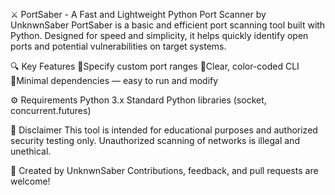 ⚔️ PortSaber - A Fast and Lightweight Python Port Scanner by UnknwnSaber
PortSaber is a basic and efficient port scanning tool built with Python. Designed for speed and simplicity, it helps quickly identify open ports and potential vulnerabilities on target systems.

🔍 Key Features
🔹Specify custom port ranges
🔹Clear, color-coded CLI 
🔹Minimal dependencies — easy to run and modify

⚙️ Requirements
Python 3.x
Standard Python libraries (socket, concurrent.futures)

🚨 Disclaimer
This tool is intended for educational purposes and authorized security testing only. Unauthorized scanning of networks is illegal and unethical.

🧠 Created by UnknwnSaber
Contributions, feedback, and pull requests are welcome!

